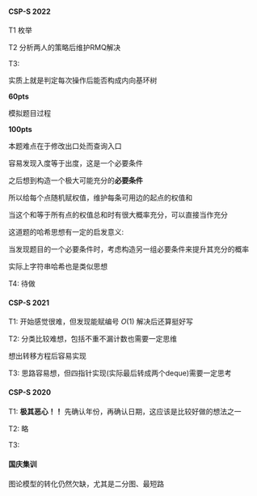 #### CSP-S 2022

T1 枚举

T2 分析两人的策略后维护RMQ解决

T3:

实质上就是判定每次操作后能否构成内向基环树

**60pts**

模拟题目过程

**100pts**

本题难点在于修改出口处而查询入口

容易发现入度等于出度，这是一个必要条件

之后想到构造一个极大可能充分的**必要条件**

所以给每个点随机赋权值，维护每条可用边的起点的权值和

当这个和等于所有点的权值总和时有很大概率充分，可以直接当作充分



这道题的哈希思想有一定的启发意义:

当发现题目的一个必要条件时，考虑构造另一组必要条件来提升其充分的概率

实际上字符串哈希也是类似思想

T4: 待做

#### CSP-S 2021

T1: 开始感觉很难，但发现能赋编号 $O(1)$ 解决后还算挺好写

T2: 分类比较难想，包括不重不漏计数也需要一定思维

想出转移方程后容易实现

T3: 思路容易想，但四指针实现(实际最后转成两个deque)需要一定思考

#### CSP-S 2020

T1: **极其恶心！！** 先确认年份，再确认日期，这应该是比较好做的想法之一

T2: 略

T3: 



#### 国庆集训

图论模型的转化仍然欠缺，尤其是二分图、最短路


